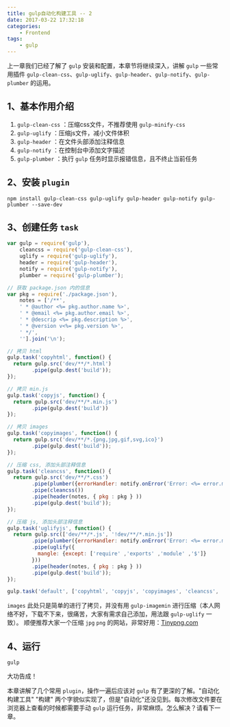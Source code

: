 ```yaml
---
title: gulp自动化构建工具 -- 2
date: 2017-03-22 17:32:18
categories:
    - Frontend
tags:
    - gulp
---
```


上一章我们已经了解了 `gulp` 安装和配置，本章节将继续深入，讲解 `gulp` 一些常用插件 `gulp-clean-css`、`gulp-uglify`、`gulp-header`、`gulp-notify`、`gulp-plumber` 的运用。
<!-- more -->
## 1、基本作用介绍
1. `gulp-clean-css` ：压缩css文件，不推荐使用 `gulp-minify-css`
2. `gulp-uglify` ：压缩js文件，减小文件体积
3. `gulp-header` ：在文件头部添加注释信息
4. `gulp-notify` ：在控制台中添加文字描述
5. `gulp-plumber` ：执行 `gulp` 任务时显示报错信息，且不终止当前任务

## 2、安装 `plugin`
```
npm install gulp-clean-css gulp-uglify gulp-header gulp-notify gulp-plumber --save-dev
```

## 3、创建任务 `task`
``` javascript
var gulp = require('gulp'),
    cleancss = require('gulp-clean-css'),
    uglify = require('gulp-uglify'),
    header = require('gulp-header'),
    notify = require('gulp-notify'),
    plumber = require('gulp-plumber');

// 获取 package.json 内的信息
var pkg = require('./package.json'),
    notes = ['/**',
    ' * @author <%= pkg.author.name %>',
    ' * @email <%= pkg.author.email %>',
    ' * @descrip <%= pkg.description %>',
    ' * @version v<%= pkg.version %>',
    ' */',
    ''].join('\n');

// 拷贝 html
gulp.task('copyhtml', function() {
  return gulp.src('dev/**/*.html')
        .pipe(gulp.dest('build'));
});

// 拷贝 min.js
gulp.task('copyjs', function() {
  return gulp.src('dev/**/*.min.js')
        .pipe(gulp.dest('build'))
});

// 拷贝 images
gulp.task('copyimages', function() {
  return gulp.src('dev/**/*.{png,jpg,gif,svg,ico}')
        .pipe(gulp.dest('build'));
});

// 压缩 css, 添加头部注释信息
gulp.task('cleancss', function() {
  return gulp.src('dev/**/*.css')
        .pipe(plumber({errorHandler: notify.onError('Error: <%= error.message %>')}))
        .pipe(cleancss())
        .pipe(header(notes, { pkg : pkg } ))
        .pipe(gulp.dest('build'));
});

// 压缩 js, 添加头部注释信息
gulp.task('uglifyjs', function() {
  return gulp.src(['dev/**/*.js', '!dev/**/*.min.js'])
        .pipe(plumber({errorHandler: notify.onError('Error: <%= error.message %>')}))
        .pipe(uglify({
          mangle: {except: ['require' ,'exports' ,'module' ,'$']}
        }))
        .pipe(header(notes, { pkg : pkg } ))
        .pipe(gulp.dest('build'));
});

gulp.task('default', ['copyhtml', 'copyjs', 'copyimages', 'cleancss', 'uglifyjs']);
```
`images` 此处只是简单的进行了拷贝，并没有用 `gulp-imagemin` 进行压缩（本人网络不好，下载不下来，很痛苦，大家有需求自己添加，用法跟 `gulp-uglify` 一致）。
顺便推荐大家一个压缩 `jpg` `png` 的网站，非常好用：[Tinypng.com](https://tinypng.com/)

## 4、运行
```
gulp
```

大功告成！

本章讲解了几个常用 `plugin`，操作一遍后应该对 `gulp` 有了更深的了解。"自动化构建工具" "构建" 两个字貌似实现了，但是"自动化"还没见到。每次修改文件要在浏览器上查看的时候都需要手动 `gulp` 运行任务，非常麻烦。怎么解决？请看下一章。

